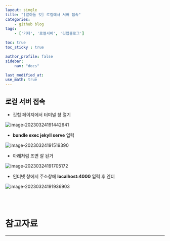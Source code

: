 ```yaml
---
layout: single
title: "[알아둘 것] 로컬에서 서버 접속"
categories:	
    - github blog
tags:
    - ['기타', '로컬서버', '깃헙블로그']

toc: true
toc_sticky : true

author_profile: false
sidebar:
    nav: "docs"

last_modified_at:
use_math: true
---
```


## 로컬 서버 접속

- 깃헙 페이지에서 터미널 창 열기

![image-20230324191442641]({{site.url}}/images/2023-03-24-local_server/image-20230324191442641.png)

- **bundle exec jekyll serve** 입력

![image-20230324191519390]({{site.url}}/images/2023-03-24-local_server/image-20230324191519390.png)

- 아래처럼 뜨면 잘 된거

![image-20230324191705172]({{site.url}}/images/2023-03-24-local_server/image-20230324191705172.png)

- 인터넷 창에서 주소창에 **localhost:4000** 입력 후 엔터

![image-20230324191936903]({{site.url}}/images/2023-03-24-local_server/image-20230324191936903.png)







<br/>

<br/>

# 참고자료

---

